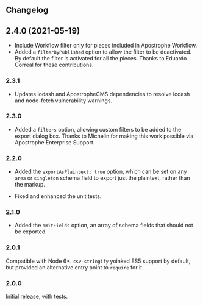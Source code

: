 ## Changelog

## 2.4.0 (2021-05-19)

* Include Workflow filter only for pieces included in Apostrophe Workflow.
* Added a `filterByPublished` option to allow the filter to be deactivated. By default the filter is activated for all the pieces. Thanks to Eduardo Correal for these contributions.

### 2.3.1

* Updates lodash and ApostropheCMS dependencies to resolve lodash and node-fetch vulnerability warnings.

### 2.3.0

* Added a `filters` option, allowing custom filters to be added to the export dialog box. Thanks to Michelin for making this work possible via Apostrophe Enterprise Support.

### 2.2.0

* Added the `exportAsPlaintext: true` option, which can be set on any `area` or `singleton` schema field to export just the plaintext, rather than the markup.

* Fixed and enhanced the unit tests.

### 2.1.0

* Added the `omitFields` option, an array of schema fields that should not be exported.

### 2.0.1

Compatible with Node 6+. `csv-stringify` yoinked ES5 support by default, but provided an alternative entry point to `require` for it.

### 2.0.0

Initial release, with tests.
